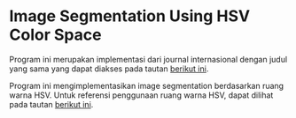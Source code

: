 # Image Segmentation Using HSV Color Space

Program ini merupakan implementasi dari journal internasional dengan judul yang sama yang dapat diakses pada tautan [berikut ini](https://s.id/image-segmentation-journal).

Program ini mengimplementasikan image segmentation berdasarkan ruang warna HSV. Untuk referensi penggunaan ruang warna HSV, dapat dilihat pada tautan [berikut ini](https://stackoverflow.com/questions/10948589/choosing-the-correct-upper-and-lower-hsv-boundaries-for-color-detection-withcv).